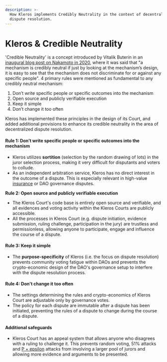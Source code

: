 ```yaml
---
description: >-
  How Kleros implements Credibly Neutrality in the context of decentralized
  dispute resolution.
---
```


# Kleros & Credible Neutrality

'Credible Neutrality' is a concept introduced by Vitalik Buterin in an [inaugural blog post on Nakamoto in 2020](https://nakamoto.com/credible-neutrality/), where it was said that "a mechanism is credibly neutral if just by looking at the mechanism’s design, it is easy to see that the mechanism does not discriminate for or against any specific people". 4 primary rules were mentioned as fundamental to any credibly neutral mechanism:

1. Don’t write specific people or specific outcomes into the mechanism
2. Open source and publicly verifiable execution
3. Keep it simple
4. Don’t change it too often

Kleros has implemented these principles in the design of its Court, and added additional provisions to enhance its credible neutrality in the area of decentralized dispute resolution.

#### **Rule 1: Don’t write specific people or specific outcomes into the mechanism**

* Kleros utilizes **sortition** (selection by the random drawing of lots) in the juror selection process, making it very difficult for disputants and voters to collude.&#x20;
* As an independent arbitration service, Kleros has no direct interest in the outcome of a dispute. This is especially relevant in high-value [insurance](../../integrations/use-cases/defi-insurance.md) or DAO governance disputes.

**Rule 2: Open source and publicly verifiable execution**

* The Kleros Court's code base is entirely open source and verifiable, and all evidences and voting activity within the Kleros Courts are publicly accessible.
* All the processes in Kleros Court (e.g. dispute initiation, evidence submission, ruling challenge, participation in the jury) are trustless and permissionless, allowing anyone to participate, engage and influence the course of a dispute.

#### **Rule 3: Keep it simple**

* The **purpose-specificity** of Kleros (i.e. the focus on dispute resolution) prevents community voting fatigue within DAOs and prevents the crypto-economic design of the DAO's governance setup to interfere with the dispute resolution process.

#### Rule 4: Don't change it too often

* The settings determining the rules and crypto-economics of Kleros Court are adjustable only by governance votes.
* The policy for each dispute are immutable after a dispute has been initiated, preventing the rules of a dispute to change during the course of a dispute.

#### Additional safeguards

* Kleros Court has an appeal system that allows anyone who disagrees with a ruling to challenge it. This prevents random voting, 51% attacks and [P + epsilon](https://blog.ethereum.org/2015/01/28/p-epsilon-attack/) attacks from involving a larger pool of jurors and allowing more evidence and arguments to be presented.
